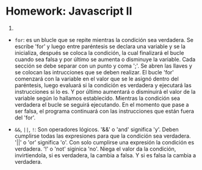 # Homework: Javascript II

1. 

* `for`: es un blucle que se repite mientras la condición sea verdadera.
	Se escribe 'for' y luego entre paréntesis se declara una variable y se la inicializa, después se coloca la condición, la cual finalizará el bucle cuando sea falsa y por último se aumenta o disminuye la variable. Cada sección se debe separar con un punto y coma ';'. 
	Se abren las llaves y se colocan las intrucciones que se deben realizar. 
	El bucle 'for' comenzará con la variable en el valor que se le asignó dentro del paréntesis, luego evaluará si la condición es verdadera y ejecutará las instrucciones si lo es. Y por último aumentará o disminuirá el valor de la variable según lo hallamos establecido. Mientras la condición sea verdadera el bucle se seguirá ejecutando. En el momento que pase a ser falsa, el programa continuará con las instrucciones que están fuera del 'for'.

* `&&`, `||`, `!`: Son operadores lógicos. '&&' o 'and' significa 'y'. Deben cumplirse 	   todas las expresiones para que la condición sea verdadera. '||' o 'or' significa 
	'o'. Con solo cumplirse una expresión la condición es verdadera. '!' o 'not' siginica 'no'. Niega el valor da la condición, invirtiendola, si es verdadera, la cambia a falsa. Y si es falsa la cambia a verdadera.